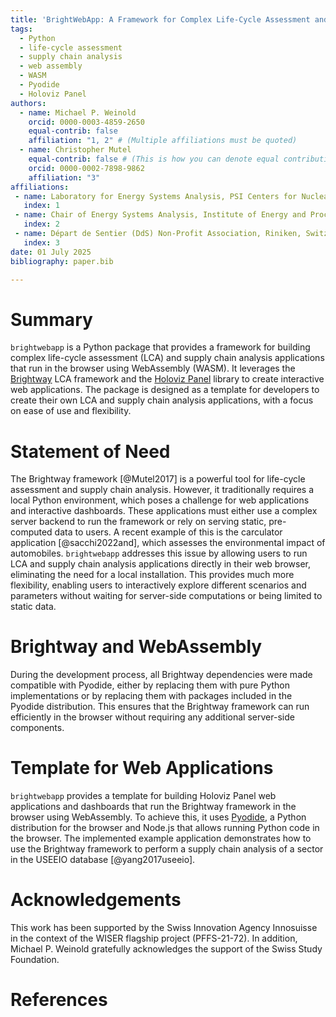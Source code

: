 ```yaml
---
title: 'BrightWebApp: A Framework for Complex Life-Cycle Assessment and Supply Chain Analysis in the Browser with WebAssembly and Brightway'
tags:
  - Python
  - life-cycle assessment
  - supply chain analysis
  - web assembly
  - WASM
  - Pyodide
  - Holoviz Panel
authors:
  - name: Michael P. Weinold
    orcid: 0000-0003-4859-2650
    equal-contrib: false
    affiliation: "1, 2" # (Multiple affiliations must be quoted)
  - name: Christopher Mutel
    equal-contrib: false # (This is how you can denote equal contributions between multiple authors)
    orcid: 0000-0002-7898-9862
    affiliation: "3"
affiliations:
 - name: Laboratory for Energy Systems Analysis, PSI Centers for Nuclear Engineering \& Sciences and Energy \& Environmental Sciences, Villigen, Switzerland
   index: 1
 - name: Chair of Energy Systems Analysis, Institute of Energy and Process Engineering, Department of Mechanical and Process Engineering, ETH Zurich, Zurich, Switzerland
   index: 2
 - name: Départ de Sentier (DdS) Non-Profit Association, Riniken, Switzerland
   index: 3
date: 01 July 2025
bibliography: paper.bib

---
```


# Summary

`brightwebapp` is a Python package that provides a framework for building complex life-cycle assessment (LCA) and supply chain analysis applications that run in the browser using WebAssembly (WASM). It leverages the [Brightway](https://brightway.dev) LCA framework and the [Holoviz Panel](https://panel.holoviz.org) library to create interactive web applications. The package is designed as a template for developers to create their own LCA and supply chain analysis applications, with a focus on ease of use and flexibility.

# Statement of Need

The Brightway framework [@Mutel2017] is a powerful tool for life-cycle assessment and supply chain analysis. However, it traditionally requires a local Python environment, which poses a challenge for web applications and interactive dashboards. These applications must either use a complex server backend to run the framework or rely on serving static, pre-computed data to users. A recent example of this is the carculator application [@sacchi2022and], which assesses the environmental impact of automobiles.
`brightwebapp` addresses this issue by allowing users to run LCA and supply chain analysis applications directly in their web browser, eliminating the need for a local installation. This provides much more flexibility, enabling users to interactively explore different scenarios and parameters without waiting for server-side computations or being limited to static data.

# Brightway and WebAssembly

During the development process, all Brightway dependencies were made compatible with Pyodide, either by replacing them with pure Python implementations or by replacing them with packages included in the Pyodide distribution. This ensures that the Brightway framework can run efficiently in the browser without requiring any additional server-side components.

# Template for Web Applications

`brightwebapp` provides a template for building Holoviz Panel web applications and dashboards that run the Brightway framework in the browser using WebAssembly. To achieve this, it uses [Pyodide](https://pyodide.org/en/stable/), a Python distribution for the browser and Node.js that allows running Python code in the browser. The implemented example application demonstrates how to use the Brightway framework to perform a supply chain analysis of a sector in the USEEIO database [@yang2017useeio].

# Acknowledgements

This work has been supported by the Swiss Innovation Agency Innosuisse in the context of the WISER flagship project (PFFS-21-72). In addition, Michael P. Weinold gratefully acknowledges the support of the Swiss Study Foundation.

# References
